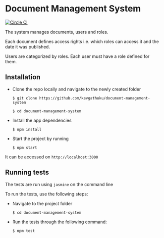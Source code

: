 # Document Management System

[![Circle CI](https://circleci.com/gh/kevgathuku/document-management-system/tree/master.svg?style=shield)](https://circleci.com/gh/kevgathuku/document-management-system/tree/master)

The system manages documents, users and roles.

Each document defines access rights i.e. which roles can access it and the date it was published.

Users are categorized by roles. Each user must have a role defined for them.

## Installation

- Clone the repo locally and navigate to the newly created folder

    `$ git clone https://github.com/kevgathuku/document-management-system`

    `$ cd document-management-system`

 - Install the app dependencies

    `$ npm install`

 - Start the project by running

    `$ npm start`

  It can be accessed on `http://localhost:3000`

## Running tests

The tests are run using `jasmine` on the command line

To run the tests, use the following steps:

 - Navigate to the project folder

    `$ cd document-management-system`

 - Run the tests through the following command:

    `$ npm test`
